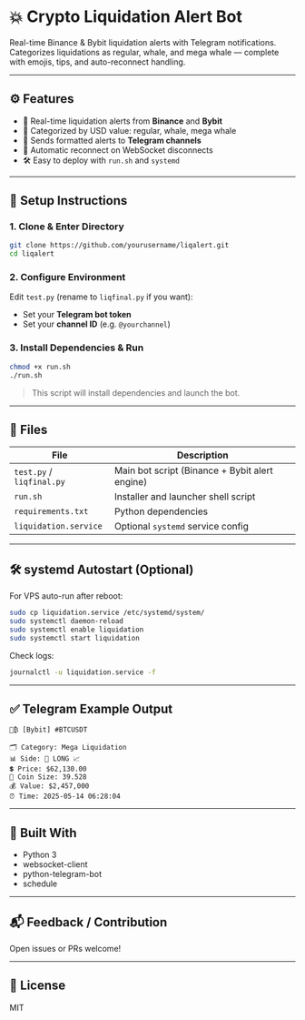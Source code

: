 # 💥 Crypto Liquidation Alert Bot

Real-time Binance & Bybit liquidation alerts with Telegram notifications. Categorizes liquidations as regular, whale, and mega whale — complete with emojis, tips, and auto-reconnect handling.

---

## ⚙️ Features

* 🔔 Real-time liquidation alerts from **Binance** and **Bybit**
* 🐋 Categorized by USD value: regular, whale, mega whale
* 💬 Sends formatted alerts to **Telegram channels**
* 🔄 Automatic reconnect on WebSocket disconnects
* 🛠️ Easy to deploy with `run.sh` and `systemd`

---

## 🚀 Setup Instructions

### 1. Clone & Enter Directory

```bash
git clone https://github.com/yourusername/liqalert.git
cd liqalert
```

### 2. Configure Environment

Edit `test.py` (rename to `liqfinal.py` if you want):

* Set your **Telegram bot token**
* Set your **channel ID** (e.g. `@yourchannel`)

### 3. Install Dependencies & Run

```bash
chmod +x run.sh
./run.sh
```

> This script will install dependencies and launch the bot.

---

## 🧩 Files

| File                      | Description                                    |
| ------------------------- | ---------------------------------------------- |
| `test.py` / `liqfinal.py` | Main bot script (Binance + Bybit alert engine) |
| `run.sh`                  | Installer and launcher shell script            |
| `requirements.txt`        | Python dependencies                            |
| `liquidation.service`     | Optional `systemd` service config              |

---

## 🛠️ systemd Autostart (Optional)

For VPS auto-run after reboot:

```bash
sudo cp liquidation.service /etc/systemd/system/
sudo systemctl daemon-reload
sudo systemctl enable liquidation
sudo systemctl start liquidation
```

Check logs:

```bash
journalctl -u liquidation.service -f
```

---

## ✅ Telegram Example Output

```
🦈₿ [Bybit] #BTCUSDT

🗂️ Category: Mega Liquidation
📊 Side: 🔴 LONG 📈
💲 Price: $62,130.00
📏 Coin Size: 39.528
💰 Value: $2,457,000
⏰ Time: 2025-05-14 06:28:04
```

---

## 👷 Built With

* Python 3
* websocket-client
* python-telegram-bot
* schedule

---

## 📬 Feedback / Contribution

Open issues or PRs welcome!

---

## 📄 License

MIT
